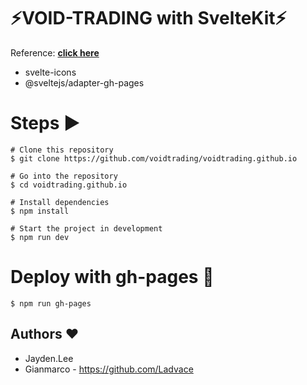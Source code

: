 # ⚡️VOID-TRADING with SvelteKit⚡️

Reference: **[click here](https://gianmarco.netlify.app/)**

- svelte-icons
- @sveltejs/adapter-gh-pages

# Steps ▶️

```
# Clone this repository
$ git clone https://github.com/voidtrading/voidtrading.github.io
```

```
# Go into the repository
$ cd voidtrading.github.io 
```

```
# Install dependencies
$ npm install
```

```
# Start the project in development
$ npm run dev
```

# Deploy with gh-pages 🚀

```
$ npm run gh-pages
```

## Authors ❤️

- Jayden.Lee
- Gianmarco - https://github.com/Ladvace
